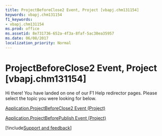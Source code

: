 ```yaml
---
title: ProjectBeforeClose2 Event, Project [vbapj.chm131154]
keywords: vbapj.chm131154
f1_keywords:
- vbapj.chm131154
ms.prod: office
ms.assetid: 8e731736-652a-4f3a-8faf-5ac38ea35957
ms.date: 06/08/2017
localization_priority: Normal
---
```



# ProjectBeforeClose2 Event, Project [vbapj.chm131154]

Hi there! You have landed on one of our F1 Help redirector pages. Please select the topic you were looking for below.

[Application.ProjectBeforeClose2 Event (Project)](http://msdn.microsoft.com/library/24b43d85-f99c-915c-47fe-0df5875fc479%28Office.15%29.aspx)

[Application.ProjectBeforePublish Event (Project)](http://msdn.microsoft.com/library/5778ec6c-a8c0-0a05-145c-c9ad6132bf87%28Office.15%29.aspx)

[!include[Support and feedback](~/includes/feedback-boilerplate.md)]